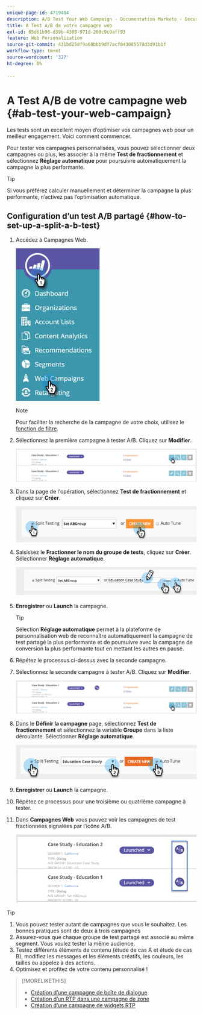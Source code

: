 ```yaml
---
unique-page-id: 4719404
description: A/B Test Your Web Campaign - Documentation Marketo - Documentation du produit
title: A Test A/B de votre campagne web
exl-id: 65d61b96-d39b-4388-971d-260c9c0aff93
feature: Web Personalization
source-git-commit: 431bd258f9a68bbb9df7acf043085578d3d91b1f
workflow-type: tm+mt
source-wordcount: '327'
ht-degree: 0%

---
```


# A Test A/B de votre campagne web {#ab-test-your-web-campaign}

Les tests sont un excellent moyen d’optimiser vos campagnes web pour un meilleur engagement. Voici comment commencer.

Pour tester vos campagnes personnalisées, vous pouvez sélectionner deux campagnes ou plus, les associer à la même **Test de fractionnement** et sélectionnez **Réglage automatique** pour poursuivre automatiquement la campagne la plus performante.

>[!TIP]
>
>Si vous préférez calculer manuellement et déterminer la campagne la plus performante, n’activez pas l’optimisation automatique.

## Configuration d’un test A/B partagé {#how-to-set-up-a-split-a-b-test}

1. Accédez à Campagnes Web.

   ![](assets/web-campaigns-hand-2.jpg)

   >[!NOTE]
   >
   >Pour faciliter la recherche de la campagne de votre choix, utilisez le [fonction de filtre](/help/marketo/product-docs/web-personalization/working-with-web-campaigns/filter-web-campaigns.md).

1. Sélectionnez la première campagne à tester A/B. Cliquez sur **Modifier**.

   ![](assets/image2016-11-4-13-3a46-3a37.png)

1. Dans la page de l&#39;opération, sélectionnez **Test de fractionnement** et cliquez sur **Créer**.

   ![](assets/image2014-11-26-16-3a47-3a18.png)

1. Saisissez le **Fractionner le nom du groupe de tests**, cliquez sur **Créer**. Sélectionner **Réglage automatique**.

   ![](assets/image2014-11-26-16-3a52-3a24.png)

1. **Enregistrer** ou **Launch** la campagne.

   >[!TIP]
   >
   >Sélection **Réglage automatique** permet à la plateforme de personnalisation web de reconnaître automatiquement la campagne de test partagé la plus performante et de poursuivre avec la campagne de conversion la plus performante tout en mettant les autres en pause.

1. Répétez le processus ci-dessus avec la seconde campagne.

1. Sélectionnez la seconde campagne à tester A/B. Cliquez sur **Modifier**.

   ![](assets/image2016-11-4-13-3a51-3a39.png)

1. Dans le **Définir la campagne** page, sélectionnez **Test de fractionnement** et sélectionnez la variable **Groupe** dans la liste déroulante. Sélectionner **Réglage automatique**.

   ![](assets/image2014-11-26-17-3a2-3a17.png)

1. **Enregistrer** ou **Launch** la campagne.

1. Répétez ce processus pour une troisième ou quatrième campagne à tester.

1. Dans **Campagnes Web** vous pouvez voir les campagnes de test fractionnées signalées par l’icône A/B.

   ![](assets/image2016-11-4-13-3a55-3a5.png)

>[!TIP]
>
>1. Vous pouvez tester autant de campagnes que vous le souhaitez. Les bonnes pratiques sont de deux à trois campagnes
>1. Assurez-vous que chaque groupe de test partagé est associé au même segment. Vous voulez tester la même audience.
>1. Testez différents éléments de contenu (étude de cas A et étude de cas B), modifiez les messages et les éléments créatifs, les couleurs, les tailles ou appelez à des actions.
>1. Optimisez et profitez de votre contenu personnalisé !

>[!MORELIKETHIS]
>
>* [Création d’une campagne de boîte de dialogue](/help/marketo/product-docs/web-personalization/working-with-web-campaigns/create-a-new-dialog-web-campaign.md)
>* [Création d’un RTP dans une campagne de zone](/help/marketo/product-docs/web-personalization/working-with-web-campaigns/create-a-new-in-zone-web-campaign.md)
>* [Création d’une campagne de widgets RTP](/help/marketo/product-docs/web-personalization/working-with-web-campaigns/create-a-new-widget-web-campaign.md)
